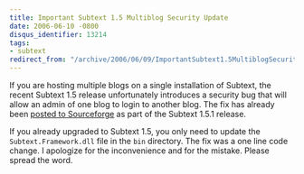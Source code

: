 ```yaml
---
title: Important Subtext 1.5 Multiblog Security Update
date: 2006-06-10 -0800
disqus_identifier: 13214
tags:
- subtext
redirect_from: "/archive/2006/06/09/ImportantSubtext1.5MultiblogSecurityUpdate.aspx/"
---
```


If you are hosting multiple blogs on a single installation of Subtext,
the recent Subtext 1.5 release unfortunately introduces a security bug
that will allow an admin of one blog to login to another blog. The fix
has already been [posted to
Sourceforge](http://sourceforge.net/project/showfiles.php?group_id=137896 "Subtext 1.5.1")
as part of the Subtext 1.5.1 release.

If you already upgraded to Subtext 1.5, you only need to update the
`Subtext.Framework.dll` file in the `bin` directory. The fix was a one
line code change. I apologize for the inconvenience and for the mistake.
Please spread the word.

